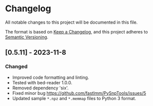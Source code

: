 # Changelog

All notable changes to this project will be documented in this file.

The format is based on [Keep a Changelog](https://keepachangelog.com/en/1.0.0/),
and this project adheres to [Semantic Versioning](https://semver.org/spec/v2.0.0.html).

## [0.5.11] - 2023-11-8

### Changed

* Improved code formatting and linting.
* Tested with bed-reader 1.0.0.
* Removed dependency 'six'.
* Fixed minor bug <https://github.com/fastlmm/PySnpTools/issues/5>
* Updated sample `*.npz` and `*.memmap` files to Python 3 format.
